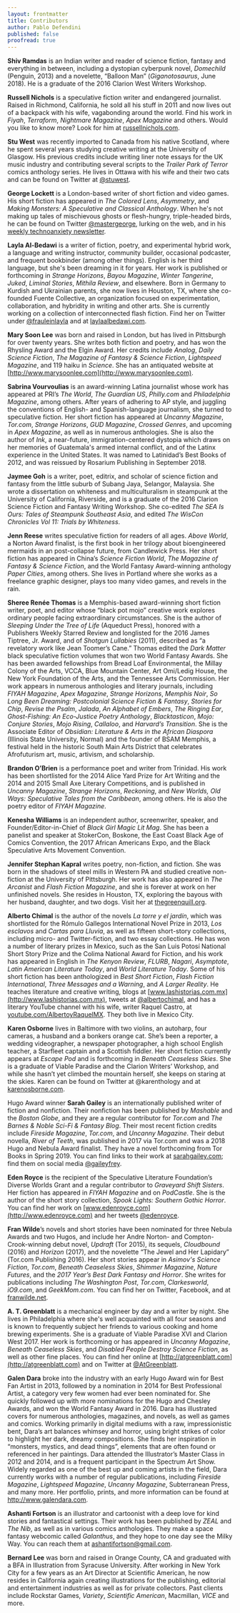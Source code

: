 ```yaml
---
layout: frontmatter
title: Contributors
author: Pablo Defendini
published: false    
proofread: true
---
```


**Shiv Ramdas** is an Indian writer and reader of science fiction, fantasy and everything in between, including a dystopian cyberpunk novel, _Domechild_ (Penguin, 2013) and a novelette, “Balloon Man” (_Giganotosaurus_, June 2018). He is a graduate of the 2016 Clarion West Writers Workshop.

**Russell Nichols** is a speculative fiction writer and endangered journalist. Raised in Richmond, California, he sold all his stuff in 2011 and now lives out of a backpack with his wife, vagabonding around the world. Find his work in _Fiyah_, _Terraform_, _Nightmare Magazine_, _Apex Magazine_ and others. Would you like to know more? Look for him at [russellnichols.com](http://www.russellnichols.com/).

**Stu West** was recently imported to Canada from his native Scotland, where he spent several years studying creative writing at the University of Glasgow. His previous credits include writing liner note essays for the UK music industry and contributing several scripts to the _Trailer Park of Terror_ comics anthology series. He lives in Ottawa with his wife and their two cats and can be found on Twitter at [@stuwest](https://www.twitter.com/stuwest).

**George Lockett** is a London-based writer of short fiction and video games. His short fiction has appeared in _The Colored Lens_, _Asymmetry_, and _Making Monsters: A Speculative and Classical Anthology_. When he's not making up tales of mischievous ghosts or flesh-hungry, triple-headed birds, he can be found on Twitter [@mastergeorge](https://www.twitter.com/mastergeorge), lurking on the web, and in his [weekly technoanxiety newsletter](https://tinyletter.com/altthoughtprocess).

**Layla Al-Bedawi** is a writer of fiction, poetry, and experimental hybrid work, a language and writing instructor, community builder, occasional podcaster, and frequent bookbinder (among other things). English is her third language, but she's been dreaming in it for years. Her work is published or forthcoming in _Strange Horizons_, _Bayou Magazine_, _Winter Tangerine_, _Juked_, _Liminal Stories_, _Mithila Review_, and elsewhere. Born in Germany to Kurdish and Ukrainian parents, she now lives in Houston, TX, where she co-founded Fuente Collective, an organization focused on experimentation, collaboration, and hybridity in writing and other arts. She is currently working on a collection of interconnected flash fiction. Find her on Twitter under [@frauleinlayla](https://www.twittercom/frauleinlayla) and at [laylaalbedawi.com](http:///www.laylaalbedawi.com).

**Mary Soon Lee** was born and raised in London, but has lived in Pittsburgh for over twenty years. She writes both fiction and poetry, and has won the Rhysling Award and the Elgin Award. Her credits include _Analog_, _Daily Science Fiction_, _The Magazine of Fantasy & Science Fiction_, _Lightspeed Magazine_, and 119 haiku in _Science_. She has an antiquated website at [http://www.marysoonlee.com](http://www.marysoonlee.com).

**Sabrina Vourvoulias** is an award-winning Latina journalist whose work has appeared at PRI’s _The World_, _The Guardian US_, _Philly.com_ and _Philadelphia Magazine_, among others.
After years of adhering to AP style, and juggling the conventions of English- and Spanish-language journalism, she turned to speculative fiction. Her short fiction has appeared at _Uncanny Magazine_, _Tor.com_, _Strange Horizons_, _GUD Magazine_, _Crossed Genres_, and upcoming in _Apex Magazine_, as well as in numerous anthologies.
She is also the author of _Ink_, a near-future, immigration-centered dystopia which draws on her memories of Guatemala's armed internal conflict, and of the Latinx experience in the United States. It was named to Latinidad’s Best Books of 2012, and was reissued by Rosarium Publishing in September 2018.

**Jaymee Goh** is a writer, poet, editrix, and scholar of science fiction and fantasy from the little suburb of Subang Jaya, Selangor, Malaysia. She wrote a dissertation on whiteness and multiculturalism in steampunk at the University of California, Riverside, and is a graduate of the 2016 Clarion Science Fiction and Fantasy Writing Workshop. She co-edited _The SEA Is Ours: Tales of Steampunk Southeast Asia_, and edited _The WisCon Chronicles Vol 11: Trials by Whiteness_.

**Jenn Reese** writes speculative fiction for readers of all ages. _Above World_, a Norton Award finalist, is the first book in her trilogy about bioengineered mermaids in an post-collapse future, from Candlewick Press. Her short fiction has appeared in China’s _Science Fiction World_, _The Magazine of Fantasy & Science Fiction_, and the World Fantasy Award-winning anthology _Paper Cities_, among others. She lives in Portland where she works as a freelance graphic designer, plays too many video games, and revels in the rain.

**Sheree Renée Thomas** is a Memphis-based award-winning short fiction writer, poet, and editor whose “black pot mojo” creative work explores ordinary people facing extraordinary circumstances. She is the author of _Sleeping Under the Tree of Life_ (Aqueduct Press), honored with a Publishers Weekly Starred Review and longlisted for the 2016 James Tiptree, Jr. Award, and of _Shotgun Lullabies_ (2011), described as “a revelatory work like Jean Toomer’s Cane.” Thomas edited the _Dark Matter_ black speculative fiction volumes that won two World Fantasy Awards. She has been awarded fellowships from Bread Loaf Environmental, the Millay Colony of the Arts, VCCA, Blue Mountain Center, Art Omi/Ledig House, the New York Foundation of the Arts, and the Tennessee Arts Commission. Her work appears in numerous anthologies and literary journals, including _FIYAH Magazine_, _Apex Magazine_, _Strange Horizons_, _Memphis Noir_, _So Long Been Dreaming: Postcolonial Science Fiction & Fantasy_, _Stories for Chip_, _Revise the Psalm_, _Jalada_, _An Alphabet of Embers_, _The Ringing Ear_, _Ghost-Fishing: An Eco-Justice Poetry Anthology_, _Blacktasticon_, _Mojo: Conjure Stories_, _Mojo Rising_, _Callaloo_, and _Harvard’s Transition_. She is the Associate Editor of _Obsidian: Literature & Arts in the African Diaspora_ (Illinois State University, Normal) and the founder of BSAM Memphis, a festival held in the historic South Main Arts District that celebrates Afrofuturism art, music, artivism, and scholarship.

**Brandon O’Brien** is a performance poet and writer from Trinidad. His work has been shortlisted for the 2014 Alice Yard Prize for Art Writing and the 2014 and 2015 Small Axe Literary Competitions, and is published in _Uncanny Magazine_, _Strange Horizons_, _Reckoning_, and _New Worlds, Old Ways: Speculative Tales from the Caribbean_, among others. He is also the poetry editor of _FIYAH Magazine_.

**Kenesha Williams** is an independent author, screenwriter, speaker, and Founder/Editor-in-Chief of _Black Girl Magic Lit Mag_. She has been a panelist and speaker at StokerCon, Boskone, the East Coast Black Age of Comics Convention, the 2017 African Americans Expo, and the Black Speculative Arts Movement Convention.

**Jennifer Stephan Kapral** writes poetry, non-fiction, and fiction. She was born in the shadows of steel mills in Western PA and studied creative non-fiction at the University of Pittsburgh. Her work has also appeared in _The Arcanist_ and _Flash Fiction Magazine_, and she is forever at work on her unfinished novels. She resides in Houston, TX, exploring the bayous with her husband, daughter, and two dogs. Visit her at [thegreenquill.org](http://www.thegreenquill.org).

**Alberto Chimal** is the author of the novels _La torre y el jardín_, which was shortlisted for the Rómulo Gallegos International Novel Prize in 2013, _Los esclavos_ and _Cartas para Lluvia_, as well as fifteen short-story collections, including micro- and Twitter-fiction, and two essay collections. He has won a number of literary prizes in Mexico, such as the San Luis Potosí National Short Story Prize and the Colima National Award for Fiction, and his work has appeared in English in _The Kenyon Review_, _FLURB_, _Nagari_, _Asymptote_, _Latin American Literature Today_, and _World Literature Today_. Some of his short fiction has been anthologized in _Best Short Fiction_, _Flash Fiction International_, _Three Messages and a Warning_, and _A Larger Reality_. He teaches literature and creative writing, blogs at [www.lashistorias.com.mx](http://www.lashistorias.com.mx), tweets at [@albertochimal](https://www.twitter.com/albertochimal), and has a literary YouTube channel with his wife, writer Raquel Castro, at [youtube.com/AlbertoyRaquelMX](http://www.youtube.com/AlbertoyRaquelMX). They both live in Mexico City.

**Karen Osborne** lives in Baltimore with two violins, an autoharp, four cameras, a husband and a bonkers orange cat. She’s been a reporter, a wedding videographer, a newspaper photographer, a high school English teacher, a Starfleet captain and a Scottish fiddler. Her short fiction currently appears at _Escape Pod_ and is forthcoming in _Beneath Ceaseless Skies_. She is a graduate of Viable Paradise and the Clarion Writers’ Workshop, and while she hasn’t yet climbed the mountain herself, she keeps on staring at the skies. Karen can be found on Twitter at @karenthology and at [karenosborne.com](http://www.karenosborne.com).

Hugo Award winner **Sarah Gailey** is an internationally published writer of fiction and nonfiction. Their nonfiction has been published by _Mashable_ and the _Boston Globe_, and they are a regular contributor for _Tor.com_ and _The Barnes & Noble Sci-Fi & Fantasy Blog_. Their most recent fiction credits include _Fireside Magazine_, _Tor.com_, and _Uncanny Magazine_. Their debut novella, _River of Teeth_, was published in 2017 via Tor.com and was a 2018 Hugo and Nebula Award finalist. They have a novel forthcoming from Tor Books in Spring 2019. You can find links to their work at [sarahgailey.com](http://www.sarahgailey.com); find them on social media [@gaileyfrey](https://twitter.com/gaileyfrey).

**Eden Royce** is the recipient of the Speculative Literature Foundation’s Diverse Worlds Grant and a regular contributor to _Graveyard Shift Sisters_. Her fiction has appeared in _FIYAH Magazine_ and on _PodCastle_. She is the author of the short story collection, _Spook Lights: Southern Gothic Horror_.
You can find her work on [www.edenroyce.com](http://www.edenroyce.com) and her tweets [@edenroyce](https://www.twitter.com/edenroyce).

**Fran Wilde**’s novels and short stories have been nominated for three Nebula Awards and two Hugos, and include her Andre Norton- and Compton-Crook-winning debut novel, _Updraft_ (Tor 2015), its sequels, _Cloudbound_ (2016) and _Horizon_ (2017), and the novelette “The Jewel and Her Lapidary” (Tor.com Publishing 2016). Her short stories appear in _Asimov's Science Fiction_, _Tor.com_, _Beneath Ceaseless Skies_, _Shimmer Magazine_, _Nature Futures_, and the _2017 Year’s Best Dark Fantasy and Horror_. She writes for publications including _The Washington Post_, _Tor.com_, _Clarkesworld_, _iO9.com_, and _GeekMom.com_. You can find her on Twitter, Facebook, and at [franwilde.net](http://www.franwilde.net).

**A. T. Greenblatt** is a mechanical engineer by day and a writer by night. She lives in Philadelphia where she's well acquainted with all four seasons and is known to frequently subject her friends to various cooking and home brewing experiments. She is a graduate of Viable Paradise XVI and Clarion West 2017. Her work is forthcoming or has appeared in _Uncanny Magazine_, _Beneath Ceaseless Skies_, and _Disabled People Destroy Science Fiction_, as well as other fine places. You can find her online at [http://atgreenblatt.com](http://atgreenblatt.com) and on Twitter at [@AtGreenblatt](https://www.twitter.com/AtGreenblatt).

**Galen Dara** broke into the industry with an early Hugo Award win for Best Fan Artist in 2013, followed by a nomination in 2014 for Best Professional Artist, a category very few women had ever been nominated for. She quickly followed up with more nominations for the Hugo and Chesley Awards, and won the World Fantasy Award in 2016.
Dara has illustrated covers for numerous anthologies, magazines, and novels, as well as games and comics. Working primarily in digital mediums with a raw, impressionistic bent, Dara’s art balances whimsey and horror, using bright strikes of color to highlight her dark, dreamy compositions. She finds her inspiration in “monsters, mystics, and dead things”, elements that are often found or referenced in her paintings.
Dara attended the Illustrator’s Master Class in 2012 and 2014, and is a frequent participant in the Spectrum Art Show. Widely regarded as one of the best up and coming artists in the field, Dara currently works with a number of regular publications, including _Fireside Magazine_, _Lightspeed Magazine_,  _Uncanny Magazine_, Subterranean Press, and many more.
Her portfolio, prints, and more information can be found at http://www.galendara.com.

**Ashanti Fortson** is an illustrator and cartoonist with a deep love for kind stories and fantastical settings. Their work has been published by _ZEAL_ and _The Nib_, as well as in various comics anthologies. They make a space fantasy webcomic called _Galanthus_, and they hope to one day see the Milky Way. You can reach them at ashantifortson@gmail.com.

**Bernard Lee** was born and raised in Orange County, CA and graduated with a BFA in Illustration from Syracuse University. After working in New York City for a few years as an Art Director at Scientific American, he now resides in California again creating illustrations for the publishing, editorial and entertainment industries as well as for private collectors. Past clients include Rockstar Games, _Variety_, _Scientific American_, Macmillan, _VICE_ and more.
